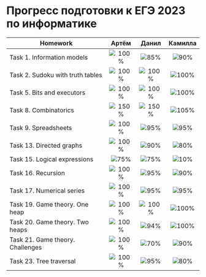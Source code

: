 # Прогресс подготовки к ЕГЭ 2023 по информатике 

| Homework                          | Артём   | Данил   | Камилла |
| ---------------------------------|:------------------------------------:|:------------------------------------:|:------------------------------------:|
| Task 1. Information models       |![100%](https://progress-bar.dev/100/)|![85%](https://progress-bar.dev/85)|![90%](https://progress-bar.dev/90)|
| Task 2. Sudoku with truth tables |![100%](https://progress-bar.dev/100/)|![100%](https://progress-bar.dev/100/)|![100%](https://progress-bar.dev/100/)|
| Task 5. Bits and executors       |![100%](https://progress-bar.dev/100/)|![100%](https://progress-bar.dev/100/)|![100%](https://progress-bar.dev/100/)|
| Task 8. Combinatorics            |![150%](https://progress-bar.dev/150/)|![150%](https://progress-bar.dev/150/)|![105%](https://progress-bar.dev/105/)|
| Task 9. Spreadsheets             |![100%](https://progress-bar.dev/100/)|![95%](https://progress-bar.dev/95/)|![95%](https://progress-bar.dev/95/)|
| Task 13. Directed graphs         |![100%](https://progress-bar.dev/100/)|![90%](https://progress-bar.dev/90/)|![80%](https://progress-bar.dev/80/)|
| Task 15. Logical expressions     |![75%](https://progress-bar.dev/75/)|![75%](https://progress-bar.dev/75/)|![10%](https://progress-bar.dev/10/)| 
| Task 16. Recursion               |![100%](https://progress-bar.dev/100/)|![95%](https://progress-bar.dev/95/)|![90%](https://progress-bar.dev/90/)| 
| Task 17. Numerical series        |![100%](https://progress-bar.dev/100/)|![95%](https://progress-bar.dev/95/)|![95%](https://progress-bar.dev/95/)|
| Task 19. Game theory. One heap   |![100%](https://progress-bar.dev/100/)|![100%](https://progress-bar.dev/100/)|![100%](https://progress-bar.dev/100/)|
| Task 20. Game theory. Two heaps  |![100%](https://progress-bar.dev/100/)|![94%](https://progress-bar.dev/94/)|![100%](https://progress-bar.dev/100/)|
| Task 21. Game theory. Сhallenges |![100%](https://progress-bar.dev/100/)|![70%](https://progress-bar.dev/70/)|![90%](https://progress-bar.dev/90)|
| Task 23. Tree traversal          |![100%](https://progress-bar.dev/100/)|![95%](https://progress-bar.dev/95/)|![80%](https://progress-bar.dev/80/)|



